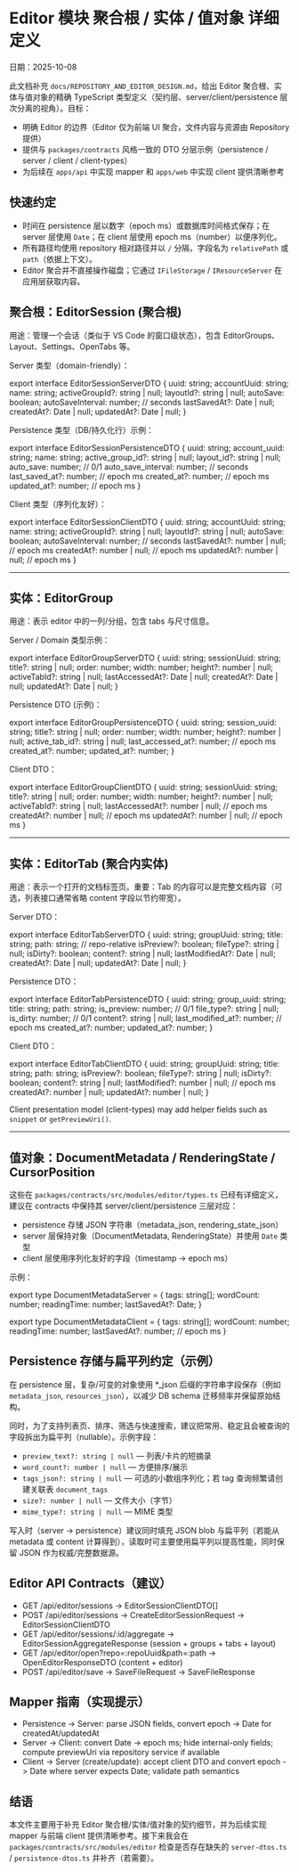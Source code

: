 # Editor 模块 聚合根 / 实体 / 值对象 详细定义

日期：2025-10-08

此文档补充 `docs/REPOSITORY_AND_EDITOR_DESIGN.md`，给出 Editor 聚合根、实体与值对象的精确 TypeScript 类型定义（契约层、server/client/persistence 层次分离的视角）。目标：

- 明确 Editor 的边界（Editor 仅为前端 UI 聚合，文件内容与资源由 Repository 提供）
- 提供与 `packages/contracts` 风格一致的 DTO 分层示例（persistence / server / client / client-types）
- 为后续在 `apps/api` 中实现 mapper 和 `apps/web` 中实现 client 提供清晰参考

## 快速约定

- 时间在 persistence 层以数字（epoch ms）或数据库时间格式保存；在 server 层使用 `Date`；在 client 层使用 epoch ms（number）以便序列化。 
- 所有路径均使用 repository 相对路径并以 `/` 分隔，字段名为 `relativePath` 或 `path`（依据上下文）。
- Editor 聚合并不直接操作磁盘；它通过 `IFileStorage` / `IResourceServer` 在应用层获取内容。

## 聚合根：EditorSession (聚合根)

用途：管理一个会话（类似于 VS Code 的窗口级状态），包含 EditorGroups、Layout、Settings、OpenTabs 等。

Server 类型（domain-friendly）：

export interface EditorSessionServerDTO {
  uuid: string;
  accountUuid: string;
  name: string;
  activeGroupId?: string | null;
  layoutId?: string | null;
  autoSave: boolean;
  autoSaveInterval: number; // seconds
  lastSavedAt?: Date | null;
  createdAt?: Date | null;
  updatedAt?: Date | null;
}

Persistence 类型（DB/持久化行）示例：

export interface EditorSessionPersistenceDTO {
  uuid: string;
  account_uuid: string;
  name: string;
  active_group_id?: string | null;
  layout_id?: string | null;
  auto_save: number; // 0/1
  auto_save_interval: number; // seconds
  last_saved_at?: number; // epoch ms
  created_at?: number; // epoch ms
  updated_at?: number; // epoch ms
}

Client 类型（序列化友好）：

export interface EditorSessionClientDTO {
  uuid: string;
  accountUuid: string;
  name: string;
  activeGroupId?: string | null;
  layoutId?: string | null;
  autoSave: boolean;
  autoSaveInterval: number; // seconds
  lastSavedAt?: number | null; // epoch ms
  createdAt?: number | null; // epoch ms
  updatedAt?: number | null; // epoch ms
}

---

## 实体：EditorGroup

用途：表示 editor 中的一列/分组，包含 tabs 与尺寸信息。

Server / Domain 类型示例：

export interface EditorGroupServerDTO {
  uuid: string;
  sessionUuid: string;
  title?: string | null;
  order: number;
  width: number;
  height?: number | null;
  activeTabId?: string | null;
  lastAccessedAt?: Date | null;
  createdAt?: Date | null;
  updatedAt?: Date | null;
}

Persistence DTO (示例)：

export interface EditorGroupPersistenceDTO {
  uuid: string;
  session_uuid: string;
  title?: string | null;
  order: number;
  width: number;
  height?: number | null;
  active_tab_id?: string | null;
  last_accessed_at?: number; // epoch ms
  created_at?: number;
  updated_at?: number;
}

Client DTO：

export interface EditorGroupClientDTO {
  uuid: string;
  sessionUuid: string;
  title?: string | null;
  order: number;
  width: number;
  height?: number | null;
  activeTabId?: string | null;
  lastAccessedAt?: number | null; // epoch ms
  createdAt?: number | null; // epoch ms
  updatedAt?: number | null; // epoch ms
}

---

## 实体：EditorTab (聚合内实体)

用途：表示一个打开的文档标签页。重要：Tab 的内容可以是完整文档内容（可选，列表接口通常省略 content 字段以节约带宽）。

Server DTO：

export interface EditorTabServerDTO {
  uuid: string;
  groupUuid: string;
  title: string;
  path: string; // repo-relative
  isPreview?: boolean;
  fileType?: string | null;
  isDirty?: boolean;
  content?: string | null;
  lastModifiedAt?: Date | null;
  createdAt?: Date | null;
  updatedAt?: Date | null;
}

Persistence DTO：

export interface EditorTabPersistenceDTO {
  uuid: string;
  group_uuid: string;
  title: string;
  path: string;
  is_preview: number; // 0/1
  file_type?: string | null;
  is_dirty: number; // 0/1
  content?: string | null;
  last_modified_at?: number; // epoch ms
  created_at?: number;
  updated_at?: number;
}

Client DTO：

export interface EditorTabClientDTO {
  uuid: string;
  groupUuid: string;
  title: string;
  path: string;
  isPreview?: boolean;
  fileType?: string | null;
  isDirty?: boolean;
  content?: string | null;
  lastModified?: number | null; // epoch ms
  createdAt?: number | null;
  updatedAt?: number | null;
}

Client presentation model (client-types) may add helper fields such as `snippet` or `getPreviewUri()`.

---

## 值对象：DocumentMetadata / RenderingState / CursorPosition

这些在 `packages/contracts/src/modules/editor/types.ts` 已经有详细定义，建议在 contracts 中保持其 server/client/persistence 三层对应：

- persistence 存储 JSON 字符串（metadata_json, rendering_state_json）
- server 层保持对象（DocumentMetadata, RenderingState）并使用 `Date` 类型
- client 层使用序列化友好的字段（timestamp -> epoch ms）

示例：

export type DocumentMetadataServer = {
  tags: string[];
  wordCount: number;
  readingTime: number;
  lastSavedAt?: Date;
}

export type DocumentMetadataClient = {
  tags: string[];
  wordCount: number;
  readingTime: number;
  lastSavedAt?: number; // epoch ms
}

## Persistence 存储与扁平列约定（示例）

在 persistence 层，复杂/可变的对象使用 *_json 后缀的字符串字段保存（例如 `metadata_json`, `resources_json`），以减少 DB schema 迁移频率并保留原始结构。

同时，为了支持列表页、排序、筛选与快速搜索，建议把常用、稳定且会被查询的字段拆出为扁平列（nullable）。示例字段：

- `preview_text?: string | null` — 列表/卡片的短摘录
- `word_count?: number | null` — 方便排序/展示
- `tags_json?: string | null` — 可选的小数组序列化；若 tag 查询频繁请创建关联表 `document_tags`
- `size?: number | null` — 文件大小（字节）
- `mime_type?: string | null` — MIME 类型

写入时（server -> persistence）建议同时填充 JSON blob 与扁平列（若能从 metadata 或 content 计算得到），读取时可主要使用扁平列以提高性能，同时保留 JSON 作为权威/完整数据源。


## Editor API Contracts（建议）

- GET /api/editor/sessions -> EditorSessionClientDTO[]
- POST /api/editor/sessions -> CreateEditorSessionRequest -> EditorSessionClientDTO
- GET /api/editor/sessions/:id/aggregate -> EditorSessionAggregateResponse (session + groups + tabs + layout)
- GET /api/editor/open?repo=:repoUuid&path=:path -> OpenEditorResponseDTO (content + editor)
- POST /api/editor/save -> SaveFileRequest -> SaveFileResponse

## Mapper 指南（实现提示）

- Persistence -> Server: parse JSON fields, convert epoch -> Date for createdAt/updatedAt
- Server -> Client: convert Date -> epoch ms; hide internal-only fields; compute previewUri via repository service if available
- Client -> Server (create/update): accept client DTO and convert epoch -> Date where server expects Date; validate path semantics

## 结语

本文件主要用于补充 Editor 聚合根/实体/值对象的契约细节，并为后续实现 mapper 与前端 client 提供清晰参考。接下来我会在 `packages/contracts/src/modules/editor` 检查是否存在缺失的 `server-dtos.ts` / `persistence-dtos.ts` 并补齐（若需要）。
